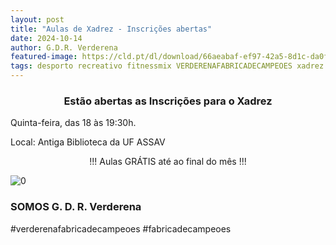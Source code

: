```yaml
---
layout: post
title: "Aulas de Xadrez - Inscrições abertas"
date: 2024-10-14
author: G.D.R. Verderena
featured-image: https://cld.pt/dl/download/66aeabaf-ef97-42a5-8d1c-da0f54b55bf2/xadrez-insta-3.png
tags: desporto recreativo fitnessmix VERDERENAFABRICADECAMPEOES xadrez
---
```


<CENTER><H3>Estão abertas as Inscrições para o Xadrez</H3></CENTER>

Quinta-feira, das 18 às 19:30h.

Local: Antiga Biblioteca da UF ASSAV

<CENTER> !!! Aulas GRÁTIS até ao final do mês !!! </CENTER>

![0](https://cld.pt/dl/download/66aeabaf-ef97-42a5-8d1c-da0f54b55bf2/xadrez-insta-3.png)

<H3>SOMOS G. D. R. Verderena</H3>

#verderenafabricadecampeoes #fabricadecampeoes 
